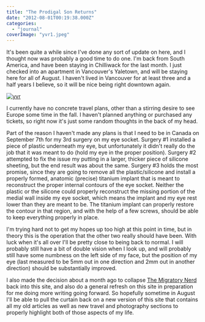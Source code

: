 ```yaml
---
title: "The Prodigal Son Returns"
date: "2012-08-01T00:19:38.000Z"
categories: 
  - "journal"
coverImage: "yvr1.jpeg"
---
```


It's been quite a while since I've done any sort of update on here, and I thought now was probably a good time to do one. I'm back from South America, and have been staying in Chilliwack for the last month. I just checked into an apartment in Vancouver's Yaletown, and will be staying here for all of August. I haven't lived in Vancouver for at least three and a half years I believe, so it will be nice being right downtown again.

[![](images/yvr.jpeg "yvr")](http://www.migratorynerd.com/wordpress/wp-content/uploads/2012/07/yvr.jpeg)

I currently have no concrete travel plans, other than a stirring desire to see Europe some time in the fall. I haven't planned anything or purchased any tickets, so right now it's just some random thoughts in the back of my head.

Part of the reason I haven't made any plans is that I need to be in Canada on September 7th for my 3rd surgery on my eye socket. Surgery #1 installed a piece of plastic underneath my eye, but unfortunately it didn't really do the job that it was meant to do (hold my eye in the proper position). Surgery #2 attempted to fix the issue my putting in a larger, thicker piece of silicone sheeting, but the end result was about the same. Surgery #3 holds the most promise, since they are going to remove all the plastic/silicone and install a properly formed, anatomic (precise) titanium implant that is meant to reconstruct the proper internal contours of the eye socket. Neither the plastic or the silicone could properly reconstruct the missing portion of the medial wall inside my eye socket, which means the implant and my eye rest lower than they are meant to be. The titanium implant can properly restore the contour in that region, and with the help of a few screws, should be able to keep everything properly in place.

I'm trying hard not to get my hopes up too high at this point in time, but in theory this is the operation that the other two really should have been. With luck when it's all over I'll be pretty close to being back to normal. I will probably still have a bit of double vision when I look up, and will probably still have some numbness on the left side of my face, but the position of my eye (last measured to be 5mm out in one direction and 2mm out in another direction) should be substantially improved.

I also made the decision about a month ago to collapse [The Migratory Nerd](http://themigratorynerd.com) back into this site, and also do a general refresh on this site in preparation for me doing more writing going forward. So hopefully sometime in August I'll be able to pull the curtain back on a new version of this site that contains all my old articles as well as new travel and photography sections to properly highlight both of those aspects of my life.
